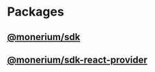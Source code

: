 # Packages

## [@monerium/sdk](packages/sdk/index.md)

## [@monerium/sdk-react-provider](packages/sdk-react-provider/index.md)
